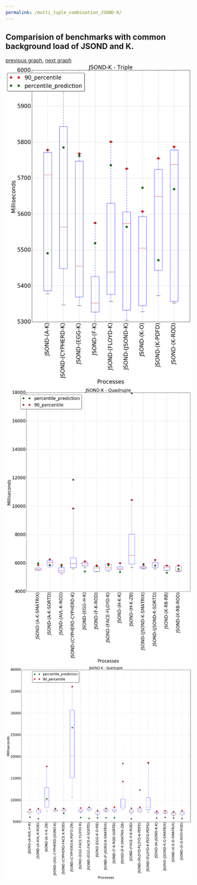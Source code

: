```yaml
---
permalink: /multi_tuple_combination_JSOND-K/
---
```



## Comparision of benchmarks with common background load of JSOND and K.

[previous graph](../multi_tuple_combination_JSOND-JSOND/), [next graph](../multi_tuple_combination_JSOND-O/)
![graph figure](./images/triple/JSOND/JSOND-K_box.png)![graph figure](./images/quadruple/JSOND/JSOND-K_box.png)![graph figure](./images/quintuple/JSOND/JSOND-K_box.png)